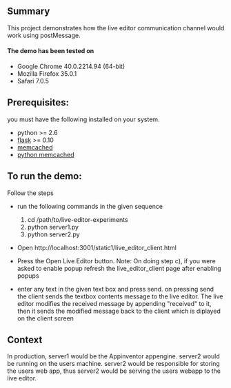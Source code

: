 
## Summary

This project demonstrates how the live editor communication channel would work using postMessage.

#### The demo has been tested on
* Google Chrome 40.0.2214.94 (64-bit)
* Mozilla Firefox 35.0.1
* Safari 7.0.5

## Prerequisites:
you must have the following installed on your system.

* python >= 2.6
* [flask](flask.pocoo.org) >= 0.10
* [memcached](http://memcached.org/)
* [python memcached](pypi.python.org/pypi/python-memcached)

## To run the demo:
Follow the steps

* run the following commands in the given sequence
  1. cd /path/to/live-editor-experiments
  2. python server1.py
  3. python server2.py

* Open http://localhost:3001/static1/live_editor_client.html

* Press the Open Live Editor button.
Note: On doing step c), if you were asked to enable popup
refresh the live_editor_client page after enabling popups

* enter any text in the given text box and press send.
on pressing send the client sends the textbox contents message
to the live editor. The live editor modifies the received message by
appending "received" to it, then it sends the modified message back to
the client which is diplayed on the client screen

## Context

In production,
server1 would be the Appinventor appengine.
server2 would be running on the users machine.
server2 would be responsible for storing the users web app,
thus server2 would be serving the users webapp to the live editor.
